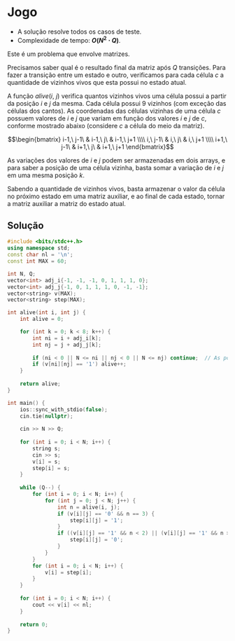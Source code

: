 # Jogo

- A solução resolve todos os casos de teste.
- Complexidade de tempo: **$O(N^2 \cdot Q)$**.

Este é um problema que envolve matrizes.

Precisamos saber qual é o resultado final da matriz após $Q$ transições. Para fazer a transição entre um estado e outro, verificamos para cada célula $c$ a quantidade de vizinhos vivos que esta possui no estado atual.

A função $alive(i,\ j)$ verifica quantos vizinhos vivos uma célula possui a partir da posição $i$ e $j$ da mesma. Cada célula possui $9$ vizinhos (com exceção das células dos cantos). As coordenadas das células vizinhas de uma célula $c$ possuem valores de $i$ e $j$ que variam em função dos valores $i$ e $j$ de $c$, conforme mostrado abaixo (considere $c$ a célula do meio da matriz).

```math
\begin{bmatrix}
  i-1,\ j-1\ & i-1,\ j\ & i-1,\ j+1 \\\\
  i,\ j-1\ & i,\ j\ & i,\ j+1 \\\\
  i+1,\ j-1\ & i+1,\ j\ & i+1,\ j+1
\end{bmatrix}
```

As variações dos valores de $i$ e $j$ podem ser armazenadas em dois arrays, e para saber a posição de uma célula vizinha, basta somar a variação de $i$ e $j$ em uma mesma posição $k$.

Sabendo a quantidade de vizinhos vivos, basta armazenar o valor da célula no próximo estado em uma matriz auxiliar, e ao final de cada estado, tornar a matriz auxiliar a matriz do estado atual.

## Solução

```cpp
#include <bits/stdc++.h>
using namespace std;
const char nl = '\n';
const int MAX = 60;

int N, Q;
vector<int> adj_i{-1, -1, -1, 0, 1, 1, 1, 0};
vector<int> adj_j{-1, 0, 1, 1, 1, 0, -1, -1};
vector<string> v(MAX);
vector<string> step(MAX);

int alive(int i, int j) {
    int alive = 0;

    for (int k = 0; k < 8; k++) {
        int ni = i + adj_i[k];
        int nj = j + adj_j[k];
        
        if (ni < 0 || N <= ni || nj < 0 || N <= nj) continue;  // As posições i e j estão fora da matriz
        if (v[ni][nj] == '1') alive++;
    }
    
    return alive;
}

int main() {
    ios::sync_with_stdio(false);
    cin.tie(nullptr);
 
    cin >> N >> Q;
    
    for (int i = 0; i < N; i++) {
        string s;
        cin >> s;
        v[i] = s;
        step[i] = s;
    }
    
    while (Q--) {
        for (int i = 0; i < N; i++) {
            for (int j = 0; j < N; j++) {
                int n = alive(i, j);
                if (v[i][j] == '0' && n == 3) {
                    step[i][j] = '1';
                }
                if ((v[i][j] == '1' && n < 2) || (v[i][j] == '1' && n > 3)) {
                    step[i][j] = '0';
                }
            }
        }
        for (int i = 0; i < N; i++) {
            v[i] = step[i];
        }
    }
    
    for (int i = 0; i < N; i++) {
        cout << v[i] << nl;
    }
    
    return 0;
}
```
